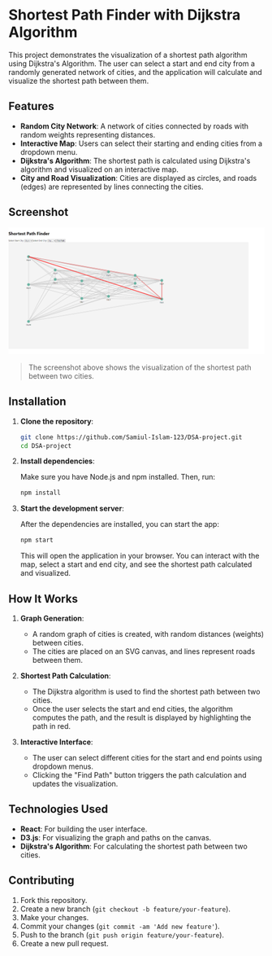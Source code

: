 
# Shortest Path Finder with Dijkstra Algorithm

This project demonstrates the visualization of a shortest path algorithm using Dijkstra's Algorithm. The user can select a start and end city from a randomly generated network of cities, and the application will calculate and visualize the shortest path between them.

## Features

- **Random City Network**: A network of cities connected by roads with random weights representing distances.
- **Interactive Map**: Users can select their starting and ending cities from a dropdown menu.
- **Dijkstra's Algorithm**: The shortest path is calculated using Dijkstra's algorithm and visualized on an interactive map.
- **City and Road Visualization**: Cities are displayed as circles, and roads (edges) are represented by lines connecting the cities.

## Screenshot

![Shortest Path Finder Screenshot](./screenshot.png)

> The screenshot above shows the visualization of the shortest path between two cities.

## Installation

1. **Clone the repository**:

   ```bash
   git clone https://github.com/Samiul-Islam-123/DSA-project.git
   cd DSA-project
   ```

2. **Install dependencies**:

   Make sure you have Node.js and npm installed. Then, run:

   ```bash
   npm install
   ```

3. **Start the development server**:

   After the dependencies are installed, you can start the app:

   ```bash
   npm start
   ```

   This will open the application in your browser. You can interact with the map, select a start and end city, and see the shortest path calculated and visualized.

## How It Works

1. **Graph Generation**:
   - A random graph of cities is created, with random distances (weights) between cities.
   - The cities are placed on an SVG canvas, and lines represent roads between them.

2. **Shortest Path Calculation**:
   - The Dijkstra algorithm is used to find the shortest path between two cities.
   - Once the user selects the start and end cities, the algorithm computes the path, and the result is displayed by highlighting the path in red.

3. **Interactive Interface**:
   - The user can select different cities for the start and end points using dropdown menus.
   - Clicking the "Find Path" button triggers the path calculation and updates the visualization.

## Technologies Used

- **React**: For building the user interface.
- **D3.js**: For visualizing the graph and paths on the canvas.
- **Dijkstra's Algorithm**: For calculating the shortest path between two cities.

## Contributing

1. Fork this repository.
2. Create a new branch (`git checkout -b feature/your-feature`).
3. Make your changes.
4. Commit your changes (`git commit -am 'Add new feature'`).
5. Push to the branch (`git push origin feature/your-feature`).
6. Create a new pull request.

